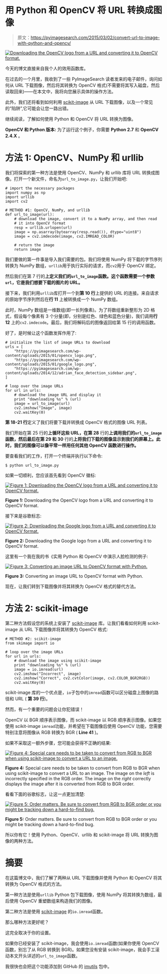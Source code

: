 # 用 Python 和 OpenCV 将 URL 转换成图像

> 原文：<https://pyimagesearch.com/2015/03/02/convert-url-to-image-with-python-and-opencv/>

[![Downloading the OpenCV logo from a URL and converting it to OpenCV format.](img/4cd634308380a69a45582da61c50cc35.png)](https://pyimagesearch.com/wp-content/uploads/2015/01/url_to_image_opencv.jpg)

今天的博文直接来自我个人的效用函数库。

在过去的一个月里，我收到了一些 PyImageSearch 读者发来的电子邮件，询问如何从 URL 下载图像，然后将其转换为 OpenCV 格式(不需要将其写入磁盘，然后读取回来)——在本文中，我将向您展示具体的操作方法。

此外，我们还将看到如何利用 [scikit-image](http://scikit-image.org/) 从 URL 下载图像，以及一个常见的“陷阱”,它可能会让您一路出错。

继续阅读，了解如何使用 Python 和 OpenCV 将 URL 转换为图像。

**OpenCV 和 Python 版本:**
为了运行这个例子，你需要 **Python 2.7** 和 **OpenCV 2.4.X** 。

# 方法 1: OpenCV、NumPy 和 urllib

我们将探索的第一种方法是使用 OpenCV、NumPy 和 urllib 库将 URL 转换成图像。打开一个新文件，命名为`url_to_image.py`，让我们开始吧:

```
# import the necessary packages
import numpy as np
import urllib
import cv2

# METHOD #1: OpenCV, NumPy, and urllib
def url_to_image(url):
	# download the image, convert it to a NumPy array, and then read
	# it into OpenCV format
	resp = urllib.urlopen(url)
	image = np.asarray(bytearray(resp.read()), dtype="uint8")
	image = cv2.imdecode(image, cv2.IMREAD_COLOR)

	# return the image
	return image

```

我们要做的第一件事是导入我们需要的包。我们将使用 NumPy 将下载的字节序列转换为 NumPy 数组，`urllib`用于执行实际的请求，而`cv2`用于 OpenCV 绑定。

然后我们在第 7 行的**上定义我们的`url_to_image`函数。这个函数需要一个参数`url`，它是我们想要下载的图片的 URL。**

接下来，我们利用`urllib`库打开一个到**第 10 行**上提供的 URL 的连接。来自请求的原始字节序列然后在**行 11** 上被转换成一个 NumPy 数组。

此时，NumPy 数组是一维数组(即一长列像素)。为了将数组重新整形为 2D 格式，假设每个像素有 3 个分量(即，分别是红色、绿色和蓝色分量)，我们调用**行 12** 上的`cv2.imdecode`。最后，我们将解码后的图像返回给第 15 行的调用函数。

好了，是时候让这个函数发挥作用了:

```
# initialize the list of image URLs to download
urls = [
	"https://pyimagesearch.com/wp-content/uploads/2015/01/opencv_logo.png",
	"https://pyimagesearch.com/wp-content/uploads/2015/01/google_logo.png",
	"https://pyimagesearch.com/wp-content/uploads/2014/12/adrian_face_detection_sidebar.png",
]

# loop over the image URLs
for url in urls:
	# download the image URL and display it
	print "downloading %s" % (url)
	image = url_to_image(url)
	cv2.imshow("Image", image)
	cv2.waitKey(0)

```

**第 18-21 行**定义了我们将要下载并转换成 OpenCV 格式的图像 URL 列表。

我们开始在第 25 行的**上循环这些 URL，在第 28** 行的**上调用我们的`url_to_image`函数，然后最后在第 29 和 30** 行的**上将我们下载的图像显示到我们的屏幕上。此时，我们的图像可以像平常一样用任何其他 OpenCV 函数进行操作。**

要查看我们的工作，打开一个终端并执行以下命令:

```
$ python url_to_image.py

```

如果一切顺利，您应该首先看到 OpenCV 徽标:

[![Figure 1: Downloading the OpenCV logo from a URL and converting it to OpenCV format.](img/4cd634308380a69a45582da61c50cc35.png)](https://pyimagesearch.com/wp-content/uploads/2015/01/url_to_image_opencv.jpg)

**Figure 1:** Downloading the OpenCV logo from a URL and converting it to OpenCV format.

接下来是谷歌标志:

[![Figure 2: Downloading the Google logo from a URL and converting it to OpenCV format.](img/fb936cbb4d827a6ed2152e900f9cdbb5.png)](https://pyimagesearch.com/wp-content/uploads/2015/01/url_to_image_google.jpg)

**Figure 2:** Downloading the Google logo from a URL and converting it to OpenCV format.

这里有一个我在我的书《实用 Python 和 OpenCV 中演示人脸检测的例子:

[![Figure 3: Converting an image URL to OpenCV format with Python.](img/a97b0473c6e8f9b4f37c119842882ac8.png)](https://pyimagesearch.com/wp-content/uploads/2015/01/url_to_image_face.jpg)

**Figure 3:** Converting an image URL to OpenCV format with Python.

现在，让我们转到下载图像并将其转换为 OpenCV 格式的替代方法。

# 方法 2: scikit-image

第二种方法假设您的系统上安装了 [scikit-image](http://scikit-image.org/) 库。让我们看看如何利用 scikit-image 从 URL 下载图像并将其转换为 OpenCV 格式:

```
# METHOD #2: scikit-image
from skimage import io

# loop over the image URLs
for url in urls:
	# download the image using scikit-image
	print "downloading %s" % (url)
	image = io.imread(url)
	cv2.imshow("Incorrect", image)
	cv2.imshow("Correct", cv2.cvtColor(image, cv2.COLOR_BGR2RGB))
	cv2.waitKey(0)

```

scikit-image 库的一个优点是，`io`子包中的`imread`函数可以区分磁盘上图像的路径和 URL ( **第 39 行**)。

然而，有一个重要的问题会让你犯错误！

OpenCV 以 BGR 顺序表示图像，而 scikit-image 以 RGB 顺序表示图像。如果您使用 scikit-image `imread`功能，并希望在下载图像后使用 OpenCV 功能，您需要特别注意将图像从 RGB 转换为 BGR ( **Line 41** )。

如果不采取这一额外步骤，您可能会获得不正确的结果:

[![Figure 4: Special care needs to be taken to convert from RGB to BGR when using scikit-image to convert a URL to an image.](img/a119b808820ce3b6bd7b7976d43ea0c6.png)](https://pyimagesearch.com/wp-content/uploads/2015/01/url_to_image_opencv_skimage.jpg)

**Figure 4:** Special care needs to be taken to convert from RGB to BGR when using scikit-image to convert a URL to an image. The image on the *left* is incorrectly specified in the RGB order. The image on the *right* correctly displays the image after it is converted from RGB to BGR order.

看看下面的谷歌标志，让这一点更加清楚:

[![Figure 5: Order matters. Be sure to convert from RGB to BGR order or you might be tracking down a hard-to-find bug.](img/c5811283ed20f018bafa57dedeb783b7.png)](https://pyimagesearch.com/wp-content/uploads/2015/01/url_to_image_google_skimage.jpg)

**Figure 5:** Order matters. Be sure to convert from RGB to BGR order or you might be tracking down a hard-to-find bug.

所以你有它！使用 Python、OpenCV、urllib 和 scikit-image 将 URL 转换为图像的两种方法。

# 摘要

在这篇博文中，我们了解了两种从 URL 下载图像并使用 Python 和 OpenCV 将其转换为 OpenCV 格式的方法。

第一种方法是使用`urllib` Python 包下载图像，使用 NumPy 将其转换为数组，最后使用 OpenCV 重塑数组来构造我们的图像。

第二种方法是使用 [scikit-image](http://scikit-image.org/) 的`io.imread`函数。

那么哪种方法更好呢？

这完全取决于你的设置。

如果你已经安装了 scikit-image，我会使用`io.imread`函数(如果你使用 OpenCV 函数，别忘了从 RGB 转换到 BGR)。如果您没有安装 scikit-image，我会手工滚动本文开头详述的`url_to_image`函数。

我很快也会把这个功能添加到 GitHub 的 [imutils](https://github.com/jrosebr1/imutils) 包中。